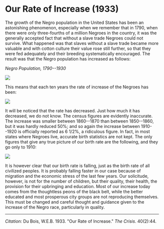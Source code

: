 <!--
title:   Our Rate of Increase
author:  Du Bois, W.E.B.
journal: The Crisis
year:    1933
volume:  40
issue:   2
pages:   44
-->
# Our Rate of Increase (1933)

The  growth of the Negro  population in the United States has been an astonishing phenomenon, especially when we remember that in 1790, when there were only three-fourths of a million Negroes in the country, it was the generally accepted fact that without a slave trade Negroes could not survive. What happened was that slaves without a slave trade became more valuable and with cotton culture their value rose still further, so that they were fed adequately and their breeding systematically encouraged. The result was that the Negro population has increased as follows:

*Negro Population, 1790--1930*

![](../../../Images/increase_1.png)

 This means that each ten years the rate of increase of the Negroes has been:

![](../../../Images/increase_2.png)

It will be noticed that the rate has decreased. Just how much it has decreased, we do not know. The census figures are evidently inaccurate. The increase was smaller between 1860--1870 than between 1850--1860, but it was hardly reduced 50%; and so again the increase between 1910--1920 is officially reported as 6 1/2%, a ridiculous figure. In fact, in most states where Negroes live, accurate birth statistics are not kept. The only figures that give any true picture of our birth rate are the following, and they go only to 1910:

![](../../../Images/increase_3.png)

It is however clear that our birth rate is falling, just as the birth rate of all civilized peoples. It is probably falling faster in our case because of migration and the economic stress of the last few years. Our solicitude, however, is not for the number of children, but their quality, their health, the provision for their upbringing and education. Most of our increase today comes from the thoughtless peons of the black belt, while the better educated and most prosperous city groups are not reproducing themselves. This must be changed and careful thought and guidance given to the increase of the Negro race, particularly in quality.

_________________
*Citation:* Du Bois, W.E.B. 1933. "Our Rate of Increase." *The Crisis*. 40(2):44.